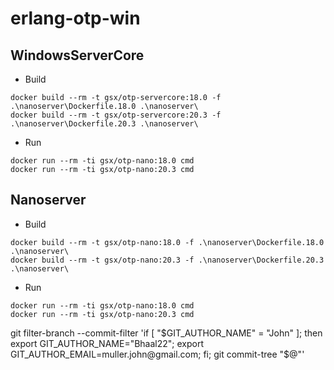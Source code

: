 # erlang-otp-win

WindowsServerCore
---

  * Build
```shell
docker build --rm -t gsx/otp-servercore:18.0 -f .\nanoserver\Dockerfile.18.0 .\nanoserver\
docker build --rm -t gsx/otp-servercore:20.3 -f .\nanoserver\Dockerfile.20.3 .\nanoserver\
```

  * Run
```shell
docker run --rm -ti gsx/otp-nano:18.0 cmd
docker run --rm -ti gsx/otp-nano:20.3 cmd
```

Nanoserver
---

  * Build
```shell
docker build --rm -t gsx/otp-nano:18.0 -f .\nanoserver\Dockerfile.18.0 .\nanoserver\
docker build --rm -t gsx/otp-nano:20.3 -f .\nanoserver\Dockerfile.20.3 .\nanoserver\
```

  * Run
```shell
docker run --rm -ti gsx/otp-nano:18.0 cmd
docker run --rm -ti gsx/otp-nano:20.3 cmd
```

git filter-branch --commit-filter 'if [ "$GIT_AUTHOR_NAME" = "John" ];
  then export GIT_AUTHOR_NAME="Bhaal22"; export GIT_AUTHOR_EMAIL=muller.john@gmail.com;
  fi; git commit-tree "$@"'